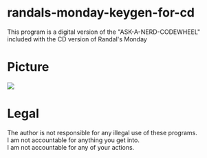 # randals-monday-keygen-for-cd
This program is a digital version of the "ASK-A-NERD-CODEWHEEL" included with the CD version of Randal's Monday

# Picture
![]([https://i.ibb.co/THSL7sw/Screenshot-156.png)
# Legal
 The author is not responsible for any illegal use of these programs.<br/>
 I am not accountable for anything you get into.<br/>
 I am not accountable for any of your actions.<br/>
